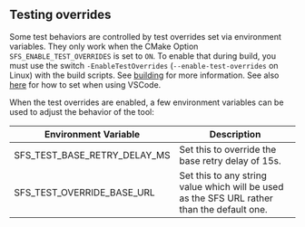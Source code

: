 ## Testing overrides

Some test behaviors are controlled by test overrides set via environment variables.
They only work when the CMake Option `SFS_ENABLE_TEST_OVERRIDES` is set to `ON`.
To enable that during build, you must use the switch `-EnableTestOverrides` (`--enable-test-overrides` on Linux) with the build scripts. See [building](README.md#building) for more information. See also [here](README.md#building-with-cmake-vscode-extension) for how to set when using VSCode.

When the test overrides are enabled, a few environment variables can be used to adjust the behavior of the tool:

| Environment Variable                          | Description                                                                                 |
|-----------------------------------------------|---------------------------------------------------------------------------------------------|
| SFS_TEST_BASE_RETRY_DELAY_MS                  | Set this to override the base retry delay of 15s.                                           |
| SFS_TEST_OVERRIDE_BASE_URL                    | Set this to any string value which will be used as the SFS URL rather than the default one. |
